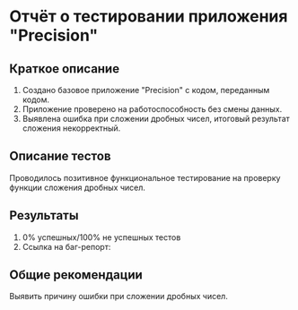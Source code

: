 # Отчёт о тестировании приложения "Precision"
## Краткое описание
1. Создано базовое приложение "Precision" с кодом, переданным кодом.
2. Приложение проверено на работоспособность без смены данных.
3. Выявлена ошибка при сложении дробных чисел, итоговый результат сложения некорректный.

## Описание тестов
Проводилось позитивное функциональное тестирование на проверку функции сложения дробных чисел.

## Результаты
1. 0% успешных/100% не успешных тестов
2. Ссылка на баг-репорт:

## Общие рекомендации
Выявить причину ошибки при сложении дробных чисел.
